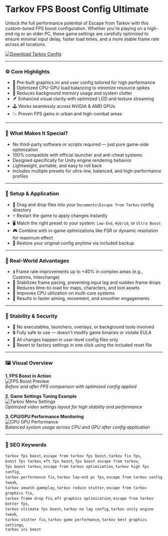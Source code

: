 # Tarkov FPS Boost Config Ultimate

Unlock the full performance potential of Escape from Tarkov with this custom-tuned FPS boost configuration. Whether you're playing on a high-end rig or an older PC, these game settings are carefully optimized to ensure minimal input delay, faster load times, and a more stable frame rate across all locations.

[![Download Tarkov Config](https://img.shields.io/badge/Download-Tarkov_Config-blueviolet)](#)

---

### ⚙️ Core Highlights

- 🔧 Pre-built graphics.ini and user config tailored for high performance
- 🧠 Optimized CPU-GPU load balancing to minimize resource spikes
- 🧹 Reduces background memory usage and system clutter
- 🪶 Enhanced visual clarity with optimized LOD and texture streaming
- 🕹 Works seamlessly across NVIDIA & AMD GPUs
- 📉 Proven FPS gains in urban and high-combat areas

---

### 🧭 What Makes It Special?

- No third-party software or scripts required — just pure game-side optimization  
- 100% compatible with official launcher and anti-cheat systems  
- Designed specifically for Unity engine rendering behavior  
- Lightweight, portable, and easy to roll back  
- Includes multiple presets for ultra-low, balanced, and high-performance profiles  

---

### 🧰 Setup & Application

- 🔄 Drag and drop files into your `Documents\Escape from Tarkov` config directory  
- ⚡ Restart the game to apply changes instantly  
- 🖥 Match the right preset to your system: `Low-End`, `Hybrid`, or `Ultra Boost`  
- 🎮 Combine with in-game optimizations like FSR or dynamic resolution for maximum effect  
- 🔁 Restore your original config anytime via included backup  

---

### 🥇 Real-World Advantages

- ⏫ Frame rate improvements up to +40% in complex areas (e.g., Customs, Interchange)  
- 🧊 Stabilizes frame pacing, preventing input lag and sudden frame drops  
- 💨 Reduces time-to-load for maps, characters, and loot assets  
- 🧠 Improves CPU utilization on multi-core systems  
- 🏹 Results in faster aiming, movement, and smoother engagements  

---

### 🔐 Stability & Security

- 🧾 No executables, launchers, overlays, or background tools involved  
- 🔒 Fully safe to use — doesn't modify game binaries or violate EULA  
- 💾 All changes happen in user-level config files only  
- 🧼 Revert to factory settings in one click using the included reset file  

---

### 🖼 Visual Overview

**1. FPS Boost in Action**  
![FPS Boost Preview](https://i.ytimg.com/vi/KXe1NBhM2DQ/hq720.jpg?sqp=-oaymwEhCK4FEIIDSFryq4qpAxMIARUAAAAAGAElAADIQj0AgKJD&rs=AOn4CLBcbyx6BFQQ56-0j4dlaQ2E_hrWzQ)  
*Before and after FPS comparison with optimized config applied*

**2. Game Settings Tuning Example**  
![Tarkov Menu Settings](https://i.ytimg.com/vi/BMrbmmcFYw8/maxresdefault.jpg)  
*Optimized video settings layout for high stability and performance*

**3. CPU/GPU Performance Monitoring**  
![CPU GPU Performance](https://cdn.shopify.com/s/files/1/0560/4789/4710/t/20/assets/escape_from_tarkov_best_cpu-rya0yx.True?v=1707821478)  
*Balanced system usage across CPU and GPU after config application*

---

### 🧿 SEO Keywords

`tarkov fps boost`, `escape from tarkov fps boost`, `tarkov fix fps`,  
`boost fps tarkov`, `eft fps boost`, `fps boost escape from tarkov`,  
`fps boost tarkov`, `escape from tarkov optimization`, `tarkov high fps config`,  
`tarkov performance fix`, `tarkov low-end pc fps`, `escape from tarkov config tweak`,  
`tarkov smooth gameplay`, `tarkov reduce stutter`, `escape from tarkov graphics fix`,  
`tarkov frame drop fix`, `eft graphics optimization`, `escape from tarkov better fps`,  
`tarkov ultimate fps boost`, `tarkov no lag config`, `tarkov unity engine tweak`,  
`tarkov stutter fix`, `tarkov game performance`, `tarkov best graphics settings`,  
`tarkov ini boost`
